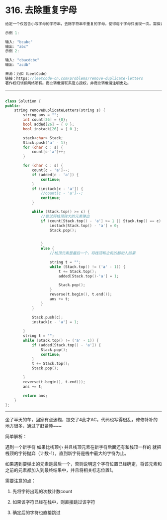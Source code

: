 # 316. 去除重复字母

```c++
给定一个仅包含小写字母的字符串，去除字符串中重复的字母，使得每个字母只出现一次。需保证返回结果的字典序最小（要求不能打乱其他字符的相对位置）。

示例 1:

输入: "bcabc"
输出: "abc"
示例 2:

输入: "cbacdcbc"
输出: "acdb"

来源：力扣（LeetCode）
链接：https://leetcode-cn.com/problems/remove-duplicate-letters
著作权归领扣网络所有。商业转载请联系官方授权，非商业转载请注明出处。
```

---

```c++

class Solution {
public:
	string removeDuplicateLetters(string s) {
		string ans = "";
		int count[26] = {0};
		bool added[26] = { 0 };
		bool instack[26] = { 0 };

		stack<char> Stack;
		Stack.push('a' - 1);
		for (char c : s) {
			count[c-'a']++;
		}

		for (char c : s) {
			count[c - 'a']--;
			if (added[c - 'a']) {
				continue;
			}
			if (instack[c - 'a']) {
				//count[c - 'a']--;
				continue;
			}

			while (Stack.top() >= c) {
				//尝试将栈顶较大的元素弹出
				if (count[Stack.top() - 'a'] >= 1 || Stack.top() == c) {
					instack[Stack.top() - 'a'] = 0;
					Stack.pop();
					

				}
				else {
					//栈顶元素是最后一个，将栈顶和之前的都加入结果

					string t = "";
					while (Stack.top() != ('a' - 1)) {
						t += Stack.top();
						added[Stack.top()-'a'] = 1;

						Stack.pop();
					}
					reverse(t.begin(), t.end());
					ans += t;
				}
			}

			Stack.push(c);
			instack[c - 'a'] = 1;
			
		}
		string t = "";
		while (Stack.top() != ('a' - 1)) {
			if (added[Stack.top() - 'a']) {
				Stack.pop();
				continue;
			}
			t += Stack.top();
			Stack.pop();

		}
		reverse(t.begin(), t.end());
		ans += t;

		return ans;
	}
};
```

---

坐了半天的车，回家有点迷糊，提交了4此才AC，代码也写得很乱，修修补补的地方很多，通过了赶紧睡~~~

简单解析：

遇到一个新字符 如果比栈顶小 并且栈顶元素在新字符后面还有和栈顶一样的 就把栈顶的字符抛弃（计数-1），直到新字符是栈中最大的字符为止。

如果遇到要弹出的元素是最后一个，否则说明这个字符位置已经确定，将该元素和之前的元素都加入到最终结果中，并且将相关标志位置1。

需要注意的点：

1. 先将字符出现的次数计数count

2. 如果该字符已经在栈中，则直接跳过该字符

3. 确定后的字符也直接跳过
